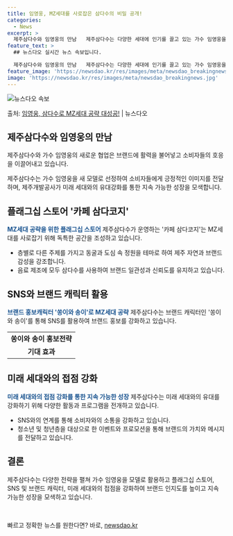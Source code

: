 ```yaml
---
title: 임영웅, MZ세대를 사로잡은 삼다수의 비밀 공개!
categories:
  - News
excerpt: >
  제주삼다수와 임영웅의 만남   제주삼다수는 다양한 세대에 인기를 끌고 있는 가수 임영웅을 새 브랜드 모델로 …
feature_text: >
  ## 뉴스다오 실시간 뉴스 속보입니다.

  제주삼다수와 임영웅의 만남   제주삼다수는 다양한 세대에 인기를 끌고 있는 가수 임영웅을 새 브랜드 모델로 …
feature_image: 'https://newsdao.kr/res/images/meta/newsdao_breakingnews.jpg'
image: 'https://newsdao.kr/res/images/meta/newsdao_breakingnews.jpg'
---
```


![뉴스다오 속보](https://newsdao.kr/res/images/meta/newsdao_breakingnews.jpg)

<p>출처: <a href="https://newsdao.kr/4621" rel="dofollow">임영웅, 삼다수로 MZ세대 공략 대성공!</a> | 뉴스다오</p>

<h2 data-ke-size="size26">제주삼다수와 임영웅의 만남</h2>
제주삼다수와 가수 임영웅의 새로운 협업은 브랜드에 활력을 불어넣고 소비자들의 호응을 이끌어내고 있습니다.

<p data-ke-size="size16">제주삼다수는 가수 임영웅을 새 모델로 선정하여 소비자들에게 긍정적인 이미지를 전달하며, 제주개발공사가 미래 세대와의 유대강화를 통한 지속 가능한 성장을 모색합니다.</p>

<h2 data-ke-size="size26">플래그십 스토어 '카페 삼다코지'</h2>
<b><span style="color: #1a5490;">MZ세대 공략을 위한 플래그십 스토어</span></b>
제주삼다수가 운영하는 '카페 삼다코지'는 MZ세대를 사로잡기 위해 독특한 공간을 조성하고 있습니다.

<ul>
  <li>층별로 다른 주제를 가지고 동굴과 도심 속 정원을 테마로 하여 제주 자연과 브랜드 감성을 강조합니다.</li>
  <li>음료 제조에 모두 삼다수를 사용하여 브랜드 일관성과 신뢰도를 유지하고 있습니다.</li>
</ul>

<h2 data-ke-size="size26">SNS와 브랜드 캐릭터 활용</h2>
<b><span style="color: #1a5490;">브랜드 홍보캐릭터 '쏭이와 송이'로 MZ세대 공략</span></b>
제주삼다수는 브랜드 캐릭터인 '쏭이와 송이'를 통해 SNS를 활용하여 브랜드 홍보를 강화하고 있습니다.

<table>
  <tr>
    <td style="text-align: center; height: 17px;"><b>쏭이와 송이 홍보전략</b></td>
  </tr>
  <tr>
    <td style="text-align: center; height: 17px;"><b>기대 효과</b></td>
  </tr>
</table>

<h2 data-ke-size="size26">미래 세대와의 접점 강화</h2>
<b><span style="color: #1a5490;">미래 세대와의 접점 강화를 통한 지속 가능한 성장</span></b>
제주삼다수는 미래 세대와의 유대를 강화하기 위해 다양한 활동과 프로그램을 전개하고 있습니다.

<ul>
  <li>SNS와의 연계를 통해 소비자와의 소통을 강화하고 있습니다.</li>
  <li>청소년 및 청년층을 대상으로 한 이벤트와 프로모션을 통해 브랜드의 가치와 메시지를 전달하고 있습니다.</li>
</ul>

<h2 data-ke-size="size26">결론</h2>
제주삼다수는 다양한 전략을 펼쳐 가수 임영웅을 모델로 활용하고 플래그십 스토어, SNS 및 브랜드 캐릭터, 미래 세대와의 접점을 강화하여 브랜드 인지도를 높이고 지속 가능한 성장을 모색하고 있습니다.

<p data-ke-size="size16">&nbsp;</p> 

빠르고 정확한 뉴스를 원한다면? 바로, <a href="https://newsdao.kr" rel="dofollow">newsdao.kr</a>


